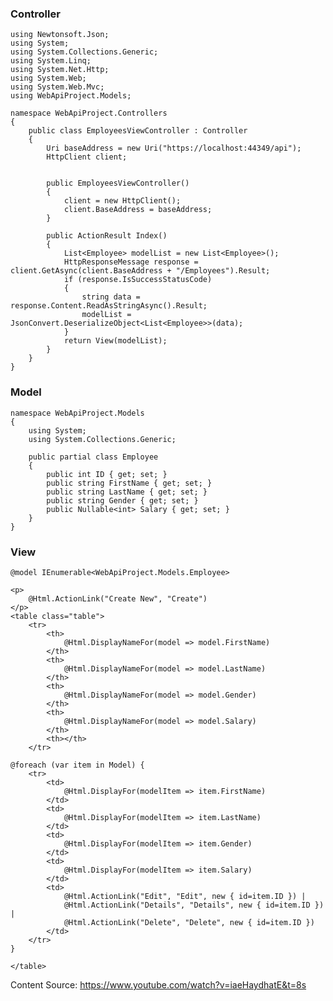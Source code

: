 ### Controller

    using Newtonsoft.Json;
    using System;
    using System.Collections.Generic;
    using System.Linq;
    using System.Net.Http;
    using System.Web;
    using System.Web.Mvc;
    using WebApiProject.Models;

    namespace WebApiProject.Controllers
    {
        public class EmployeesViewController : Controller
        {
            Uri baseAddress = new Uri("https://localhost:44349/api");
            HttpClient client;


            public EmployeesViewController()
            {
                client = new HttpClient();
                client.BaseAddress = baseAddress;
            }

            public ActionResult Index()
            {
                List<Employee> modelList = new List<Employee>();
                HttpResponseMessage response = client.GetAsync(client.BaseAddress + "/Employees").Result;
                if (response.IsSuccessStatusCode)
                {
                    string data = response.Content.ReadAsStringAsync().Result;
                    modelList = JsonConvert.DeserializeObject<List<Employee>>(data);
                }
                return View(modelList);
            }
        }
    }
    
### Model
  
    namespace WebApiProject.Models
    {
        using System;
        using System.Collections.Generic;

        public partial class Employee
        {
            public int ID { get; set; }
            public string FirstName { get; set; }
            public string LastName { get; set; }
            public string Gender { get; set; }
            public Nullable<int> Salary { get; set; }
        }
    }

    
### View
 
    @model IEnumerable<WebApiProject.Models.Employee>

    <p>
        @Html.ActionLink("Create New", "Create")
    </p>
    <table class="table">
        <tr>
            <th>
                @Html.DisplayNameFor(model => model.FirstName)
            </th>
            <th>
                @Html.DisplayNameFor(model => model.LastName)
            </th>
            <th>
                @Html.DisplayNameFor(model => model.Gender)
            </th>
            <th>
                @Html.DisplayNameFor(model => model.Salary)
            </th>
            <th></th>
        </tr>

    @foreach (var item in Model) {
        <tr>
            <td>
                @Html.DisplayFor(modelItem => item.FirstName)
            </td>
            <td>
                @Html.DisplayFor(modelItem => item.LastName)
            </td>
            <td>
                @Html.DisplayFor(modelItem => item.Gender)
            </td>
            <td>
                @Html.DisplayFor(modelItem => item.Salary)
            </td>
            <td>
                @Html.ActionLink("Edit", "Edit", new { id=item.ID }) |
                @Html.ActionLink("Details", "Details", new { id=item.ID }) |
                @Html.ActionLink("Delete", "Delete", new { id=item.ID })
            </td>
        </tr>
    }

    </table>
    
Content Source: https://www.youtube.com/watch?v=iaeHaydhatE&t=8s    
